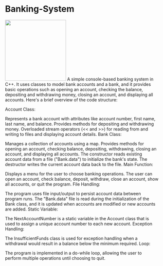 # Banking-System

<img src="https://media.giphy.com/media/v1.Y2lkPTc5MGI3NjExZ3NuYndvYndhdXJ2cHN5OGhva2JvMXVyYXViZnFxbmUzOTNxMHpuMyZlcD12MV9pbnRlcm5hbF9naWZfYnlfaWQmY3Q9Zw/3o6ZsXrHsEKbSjKPeg/giphy.gif" height="200">
A simple console-based banking system in C++. It uses classes to model bank accounts and a bank, and it provides basic operations such as opening an account, checking the balance, depositing and withdrawing money, closing an account, and displaying all accounts.
Here's a brief overview of the code structure:

Account Class:

Represents a bank account with attributes like account number, first name, last name, and balance.
Provides methods for depositing and withdrawing money.
Overloaded stream operators (<< and >>) for reading from and writing to files and displaying account details.
Bank Class:

Manages a collection of accounts using a map.
Provides methods for opening an account, checking balance, depositing, withdrawing, closing an account, and displaying all accounts.
The constructor reads existing account data from a file ("Bank.data") to initialize the bank's state. The destructor writes the current account data back to the file.
Main Function:

Displays a menu for the user to choose banking operations.
The user can open an account, check balance, deposit, withdraw, close an account, show all accounts, or quit the program.
File Handling:

The program uses file input/output to persist account data between program runs. The "Bank.data" file is read during the initialization of the Bank class, and it is updated when accounts are modified or new accounts are added.
Static Variable:

The NextAccountNumber is a static variable in the Account class that is used to assign a unique account number to each new account.
Exception Handling:

The InsufficientFunds class is used for exception handling when a withdrawal would result in a balance below the minimum required.
Loop:

The program is implemented in a do-while loop, allowing the user to perform multiple operations until choosing to quit.
